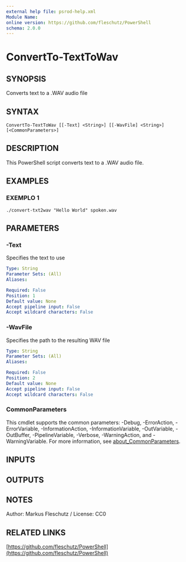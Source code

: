 ```yaml
---
external help file: psrod-help.xml
Module Name:
online version: https://github.com/fleschutz/PowerShell
schema: 2.0.0
---
```


# ConvertTo-TextToWav

## SYNOPSIS
Converts text to a .WAV audio file

## SYNTAX

```
ConvertTo-TextToWav [[-Text] <String>] [[-WavFile] <String>] [<CommonParameters>]
```

## DESCRIPTION
This PowerShell script converts text to a .WAV audio file.

## EXAMPLES

### EXEMPLO 1
```
./convert-txt2wav "Hello World" spoken.wav
```

## PARAMETERS

### -Text
Specifies the text to use

```yaml
Type: String
Parameter Sets: (All)
Aliases:

Required: False
Position: 1
Default value: None
Accept pipeline input: False
Accept wildcard characters: False
```

### -WavFile
Specifies the path to the resulting WAV file

```yaml
Type: String
Parameter Sets: (All)
Aliases:

Required: False
Position: 2
Default value: None
Accept pipeline input: False
Accept wildcard characters: False
```

### CommonParameters
This cmdlet supports the common parameters: -Debug, -ErrorAction, -ErrorVariable, -InformationAction, -InformationVariable, -OutVariable, -OutBuffer, -PipelineVariable, -Verbose, -WarningAction, and -WarningVariable. For more information, see [about_CommonParameters](http://go.microsoft.com/fwlink/?LinkID=113216).

## INPUTS

## OUTPUTS

## NOTES
Author: Markus Fleschutz / License: CC0

## RELATED LINKS

[https://github.com/fleschutz/PowerShell](https://github.com/fleschutz/PowerShell)

